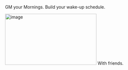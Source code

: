 GM your Mornings. Build your wake-up schedule.

<img width="299" height="168" alt="image" src="https://github.com/user-attachments/assets/8137d250-1d97-41f8-9ac7-f30453857e38" />
With friends. 
